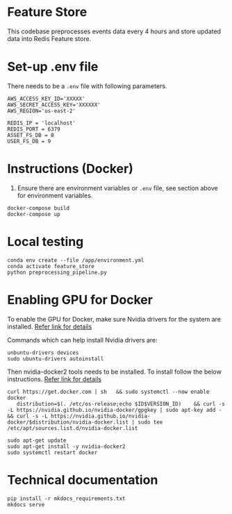 # Feature Store
This codebase preprocesses events data every 4 hours and store updated data into Redis Feature store.

# Set-up .env file
There needs to be a `.env` file with following parameters.
```
AWS_ACCESS_KEY_ID='XXXXX'
AWS_SECRET_ACCESS_KEY='XXXXXX'
AWS_REGION='us-east-2'

REDIS_IP = 'localhost'
REDIS_PORT = 6379
ASSET_FS_DB = 8
USER_FS_DB = 9
```

# Instructions (Docker)
1) Ensure there are environment variables or `.env` file, see section above for environment variables.
```
docker-compose build
docker-compose up
```

# Local testing

```
conda env create --file /app/environment.yml
conda activate feature_store
python preprocessing_pipeline.py
```

# Enabling GPU for Docker
To enable the GPU for Docker, make sure Nvidia drivers for the system are installed. [Refer link for details](https://linuxconfig.org/how-to-install-the-nvidia-drivers-on-ubuntu-18-04-bionic-beaver-linux)

Commands which can help install Nvidia drivers are:
```
unbuntu-drivers devices
sudo ubuntu-drivers autoinstall
```

Then nvidia-docker2 tools needs to be installed.
To install follow the below instructions.
[Refer link for details](https://docs.nvidia.com/datacenter/cloud-native/container-toolkit/install-guide.html)

```
curl https://get.docker.com | sh   && sudo systemctl --now enable docker
   distribution=$(. /etc/os-release;echo $ID$VERSION_ID)    && curl -s -L https://nvidia.github.io/nvidia-docker/gpgkey | sudo apt-key add -    && curl -s -L https://nvidia.github.io/nvidia-docker/$distribution/nvidia-docker.list | sudo tee /etc/apt/sources.list.d/nvidia-docker.list

sudo apt-get update
sudo apt-get install -y nvidia-docker2
sudo systemctl restart docker
```
# Technical documentation
```
pip install -r mkdocs_requirements.txt
mkdocs serve
```
